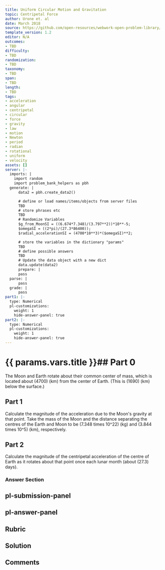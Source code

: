 ```yaml
---
title: Uniform Circular Motion and Gravitation
topic: Centripetal Force
author: Urone et. al
date: March 2018
source: https://github.com/open-resources/webwork-open-problem-library/tree/master/Contrib/BrockPhysics/College_Physics_Urone/6.Uniform_Circular_Motion_and_Gravitation/Newtons_Universal_Law_of_Gravitation/NU_U17-06-05-005.pg
template_version: 1.2
editor: N/A
outcomes:
- TBD
difficulty:
- TBD
randomization:
- TBD
taxonomy:
- TBD
span:
- TBD
length:
- TBD
tags:
- acceleration
- angular
- centripetal
- circular
- force
- gravity
- law
- motion
- Newton
- period
- radian
- rotational
- uniform
- velocity
assets: []
server: |-
  imports: |
    import random
    import problem_bank_helpers as pbh
  generate: |
      data2 = pbh.create_data2()

      # define or load names/items/objects from server files
      TBD
      # store phrases etc
      TBD
      # Randomize Variables
      $g_from_MoonSI = ((6.674*7.348)/(3.797**2))*10**-5;
      $omegaSI = ((2*pi)/(27.3*86400));
      $radial_accelerationSI = (4700*10**3)*($omegaSI)**2;

      # store the variables in the dictionary "params"
      TBD
      # define possible answers
      TBD
      # Update the data object with a new dict
      data.update(data2)
      prepare: |
      pass
  parse: |
      pass
  grade: |
      pass
part1: |-
  type: Numerical
  pl-customizations:
    weight: 1
    hide-answer-panel: true
part2: |-
  type: Numerical
  pl-customizations:
    weight: 1
    hide-answer-panel: true
---
```


# {{ params.vars.title }}## Part 0 
The Moon and Earth rotate about their common center of mass, which is located about (4700) (km) from the center of Earth. (This is (1690) (km) below the surface.) 
## Part 1 
Calculate the magnitude of the acceleration due to the Moon's gravity at that point. Take the mass of the Moon and the distance separating the centres of the Earth and Moon to be (7.348 times 10^22) (kg) and (3.844 times 10^5) (km), respectively. 
## Part 2 
Calculate the magnitude of the centripetal acceleration of the centre of Earth as it rotates about that point once each lunar month (about (27.3) days). 


### Answer Section 


## pl-submission-panel 


## pl-answer-panel 


## Rubric 


## Solution 


## Comments 


